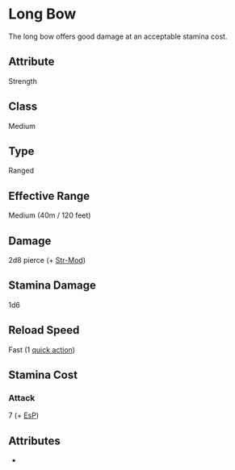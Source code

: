 # Long Bow
The long bow offers good damage at an acceptable stamina cost. 

## Attribute
Strength

## Class
Medium

## Type
Ranged

## Effective Range
Medium (40m / 120 feet)

## Damage
2d8 pierce (+ [Str-Mod](../../attributes#strength-[str]))

## Stamina Damage
1d6

## Reload Speed
Fast (1 [quick action](../../combat/combat-actions#quick-action)) 

## Stamina Cost
### Attack
7 (+ [EsP](../../combat/encumbrance))

## Attributes
* 